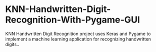 # KNN-Handwritten-Digit-Recognition-With-Pygame-GUI
KNN Handwritten Digit Recognition project uses Keras and Pygame to implement a machine learning application for recognizing handwritten digits..
